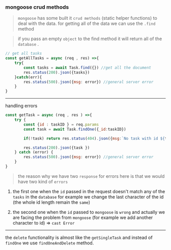 ### mongoose crud methods
> `mongoose` has some built it `crud methods` (static helper functions) to deal with the data. for getting all of the data we can use the `.find` method 

> if you pass an empty `object` to the find method it will return all of the `database` .
```js
// get all tasks
const getAllTasks = async (req , res) =>{
    try{
        const tasks = await Task.find({}) //get all the document
        res.status(200).json({tasks})
    }catch(err){
        res.status(500).json({msg: error}) //general server error 
    }
}
```

--- 
handling errors 
```js
const getTask = async (req , res ) =>{
    try {
        const {id : taskID } = req.params
        const task = await Task.findOne({_id:taskID})

        if(!task) return res.status(404).json({msg:`No task with id ${task.id}`})

        res.status(200).json({task })
    } catch (error) {
        res.status(500).json({msg: error}) //general server error 
    }
}

```
> the reason why we have two `response` for errors here is that we would have two kind of `errors`
1. the first one when the `id` passed in the request doesn't match any of the `tasks` in the `database` for example we change the last character of the id (the whole id length remain the `same`)

2. the second one when the `id` passed to `mongoose` is `wrong` and actually we are facing the problem from `mongoose` (for example we add another character to id) => `cast Error`

--- 
the `delete` functionality is almost like the `getSingleTask` and instead of `findOne` we use `findOneAndDelete` method.